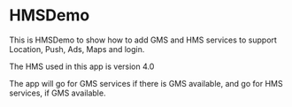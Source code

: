 # HMSDemo
This is HMSDemo to show how to add GMS and HMS services to support Location, Push, Ads, Maps and login. 

The HMS used in this app is version 4.0

The app will go for GMS services if there is GMS available, and go for HMS services, if GMS available.



